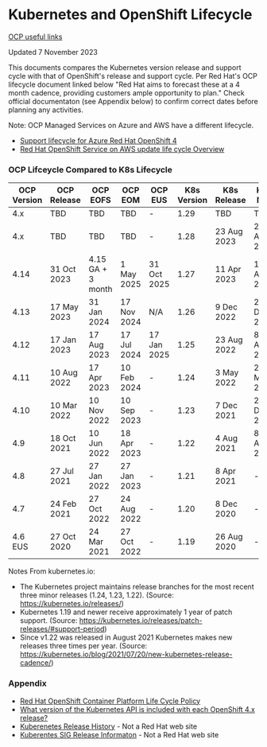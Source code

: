 # Kubernetes and OpenShift Lifecycle

[OCP useful links](https://github.com/pslucas0212/OCP-Useful-Links) 

Updated 7 November 2023

This documents compares the Kubernetes version release and support cycle with that of OpenShift's release and support cycle.  Per Red Hat's OCP lifecycle document linked below "Red Hat aims to forecast these at a 4 month cadence, providing customers ample opportunity to plan."   Check official documentaton (see Appendix below) to confirm correct dates before planning any activities.

Note: OCP Managed Services on Azure and AWS have a different lifecycle.
- [Support lifecycle for Azure Red Hat OpenShift 4](https://learn.microsoft.com/en-us/azure/openshift/support-lifecycle)
- [Red Hat OpenShift Service on AWS update life cycle Overview](https://docs.openshift.com/rosa/rosa_architecture/rosa_policy_service_definition/rosa-life-cycle.html)

### OCP Lifceycle Compared to K8s Lifecycle


OCP Version | OCP Release | OCP EOFS | OCP EOM | OCP EUS | K8s Version | K8s Release | K8s MM | K8s EOL
------------|-------------|----------|---------|---------|-------------|-------------|--------|--------
4.x | TBD| TBD | TBD | - | 1.29 | TBD | TBD |TBD
4.x | TBD| TBD | TBD | - | 1.28 | 23 Aug 2023 | 28 Aug 2024 |28 Oct 2024
4.14 | 31 Oct 2023| 4.15 GA + 3 month | 1 May 2025 | 31 Oct 2025 | 1.27 | 11 Apr 2023 | 14 Apr 2024 |28 Jun 2024
4.13 | 17 May 2023 | 31 Jan 2024 | 17 Nov 2024 | N/A |  1.26 | 9 Dec 2022 | 28 Dec 2023 | 28 Feb 2024
4.12 | 17 Jan 2023 | 17 Aug 2023 | 17 Jul 2024 | 17 Jan 2025 | 1.25 | 23 Aug 2022 | 8 Aug 2023 | 27 Oct 2023
4.11 | 10 Aug 2022 | 17 Apr 2023 |10 Feb 2024 |  - |1.24 | 3 May 2022 | 28 May 2023 | 28 Jul 2023
4.10 |10 Mar 2022| 10 Nov 2022 | 10 Sep 2023 |  - |1.23 | 7 Dec 2021 | 28 Dec 2022 | 28 Feb 2023
4.9 | 18 Oct 2021 | 10 Jun 2022 |18 Apr 2023|  - |1.22 | 4 Aug 2021 | 8 Aug 2022 | 28 Oct 2022
4.8 | 27 Jul 2021 | 27 Jan 2022 | 27 Jan 2023 | - | 1.21 | 8 Apr 2021 | - | 28 Jun 2022
4.7 | 24 Feb 2021| 27 Oct 2022 | 24 Aug 2022 |  - |1.20 | 8 Dec 2020 | - |28 Feb 2022
4.6 EUS | 27 Oct 2020 | 24 Mar 2021 | 27 Oct 2022 |  - |1.19 | 26 Aug 2020 | - |28 Oct 2021

Notes From kubernetes.io:
- The Kubernetes project maintains release branches for the most recent three minor releases (1.24, 1.23, 1.22). (Source: https://kubernetes.io/releases/)
- Kubernetes 1.19 and newer receive approximately 1 year of patch support. (Source: https://kubernetes.io/releases/patch-releases/#support-period)
- Since v1.22 was released in August 2021 Kubernetes makes new releases three times per year. (Source: https://kubernetes.io/blog/2021/07/20/new-kubernetes-release-cadence/)

### Appendix
- [Red Hat OpenShift Container Platform Life Cycle Policy](https://access.redhat.com/support/policy/updates/openshift)
- [What version of the Kubernetes API is included with each OpenShift 4.x release?](https://access.redhat.com/solutions/4870701)
- [Kuberenetes Release History](https://kubernetes.io/releases/#release-history) - Not a Red Hat web site
- [Kuberentes SIG Release Informaton](https://github.com/kubernetes/sig-release/tree/master/releases) - Not a Red Hat web site

